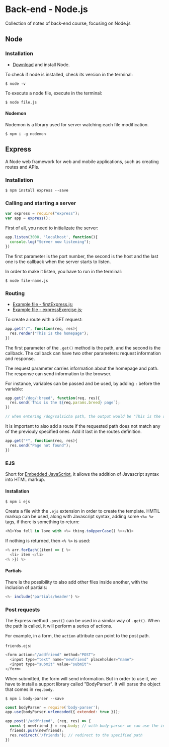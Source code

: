 # Back-end - Node.js
Collection of notes of back-end course, focusing on Node.js

## Node
### Installation
- [Download](https://nodejs.org/en/) and install Node.

To check if node is installed, check its version in the terminal:
```
$ node -v
```

To execute a node file, execute in the terminal:
```
$ node file.js
```

#### Nodemon
Nodemon is a library used for server watching each file modification.
```
$ npm i -g nodemon
```

## Express
A Node web framework for web and mobile applications, such as creating routes and APIs.

### Installation
```
$ npm install express --save
```

### Calling and starting a server
```javascript
var express = require("express");
var app = express();
```

First of all, you need to initializate the server:

```javascript
app.listen(3000, 'localhost', function(){
  console.log("Server now listening");
})
```
The first parameter is the port number, the second is the host and the last one is the callback when the server starts to listen.

In order to make it listen, you have to run in the terminal:
```
$ node file-name.js
```

### Routing

- [Example file - firstExpress.js](/03-express/firstExpress.js);
- [Example file - expressExercise.js](/03-express/firstExpress.js);

To create a route with a GET request:
```javascript
app.get("/", function(req, res){
  res.render("This is the homepage");
})
```
The first parameter of the `.get()` method is the path, and the second is the callback. The callback can have two other parameters: request information and response.

The request parameter carries information about the homepage and path. The response can send information to the browser.

For instance, variables can be passed and be used, by adding `:` before the variable:

```javascript
app.get("/dog/:breed", function(req, res){
  res.send(`This is the ${req.params.breed} page`);
})

// when entering /dog/salsicha path, the output would be "This is the salsicha page"
```

It is important to also add a route if the requested path does not match any of the previouly specified ones. Add it last in the routes definition.
```javascript
app.get("*", function(req, res){
  res.send("Page not found");
})
```

### EJS
Short for [Embedded JavaScript](https://ejs.co/), it allows the addition of Javascript syntax into HTML markup.

#### Installation
```
$ npm i ejs
```

Create a file with the `.ejs` extension in order to create the template. HMTlL markup can be used, along with Javascript syntax, adding some `<%= %>` tags, if there is something to return:

```javascript
<h1>You fell in love with <%= thing.toUpperCase() %></h1>
```

If nothing is returned, then `<% %>` is used:
```javascript
<% arr.forEach((item) => { %>
  <li> item </li>
<% >}) %>
```

#### Partials
There is the possibility to also add other files inside another, with the inclusion of partials:

```javascript
<%- include('partials/header') %>
```

### Post requests
The Express method `.post()` can be used in a similar way of `.get()`. When the path is called, it will perform a series of actions.

For example, in a form, the `action` attribute can point to the post path.

`friends.ejs`:
```javascript
<form action="/addfriend" method="POST">
  <input type="text" name="newfriend" placeholder="name">
  <input type="submit" value="submit">
</form>
```

When submitted, the form will send information. But in order to use it, we have to install a support library called "BodyParser". It will parse the object that comes in `req.body`.

```
$ npm i body-parser --save
```

```javascript
const bodyParser = require('body-parser');
app.use(bodyParser.urlencoded({ extended: true }));

app.post('/addfriend', (req, res) => {
  const { newfriend } = req.body; // with body-parser we can use the incoming object
  friends.push(newfriend);
  res.redirect('/friends'); // redirect to the specified path
})
```
